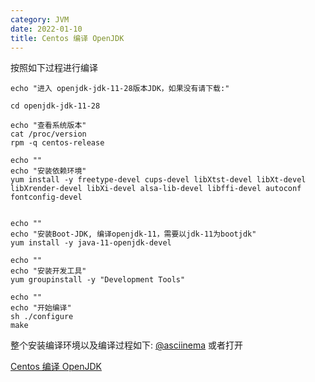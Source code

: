 ```yaml
---
category: JVM
date: 2022-01-10
title: Centos 编译 OpenJDK
---
```


按照如下过程进行编译
```
echo "进入 openjdk-jdk-11-28版本JDK，如果没有请下载:"

cd openjdk-jdk-11-28

echo "查看系统版本"
cat /proc/version
rpm -q centos-release

echo ""
echo "安装依赖环境"
yum install -y freetype-devel cups-devel libXtst-devel libXt-devel libXrender-devel libXi-devel alsa-lib-devel libffi-devel autoconf fontconfig-devel


echo ""
echo "安装Boot-JDK, 编译openjdk-11，需要以jdk-11为bootjdk"
yum install -y java-11-openjdk-devel

echo ""
echo "安装开发工具"
yum groupinstall -y "Development Tools"

echo ""
echo "开始编译"
sh ./configure
make
```

整个安装编译环境以及编译过程如下:
[@asciinema](/videos/jdk.cast)
或者打开 

[Centos 编译 OpenJDK](/html/compile_jdk.html)

